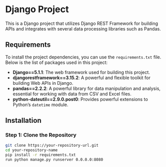# Django Project

This is a Django project that utilizes Django REST Framework for building APIs and integrates with several data processing libraries such as Pandas.

## Requirements

To install the project dependencies, you can use the `requirements.txt` file. Below is the list of packages used in this project:

- **Django==5.1.1**: The web framework used for building this project.
- **djangorestframework==3.15.2**: A powerful and flexible toolkit for building Web APIs in Django.
- **pandas==2.2.2**: A powerful library for data manipulation and analysis, essential for working with data from CSV and Excel files.
- **python-dateutil==2.9.0.post0**: Provides powerful extensions to Python’s `datetime` module.
## Installation

### Step 1: Clone the Repository

```bash
git clone https://your-repository-url.git
cd your-repository-name
pip install -r requirements.txt
run python manage.py runserver 0.0.0.0:8080
